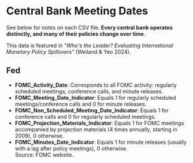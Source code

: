 # Central Bank Meeting Dates

See below for notes on each CSV file. **Every central bank operates distinctly, and many of their policies change over time**.

This data is featured in *"Who's the Leader? Evaluating International Monetary Policy Spillovers"* (Weiland & Yeo 2024).

## Fed
- **FOMC_Activity_Date**: Corresponds to all FOMC activity: regularly scheduled meetings, conference calls, and minute releases.
- **FOMC_Meeting_Date_Indicator**: Equals 1 for regularly scheduled meetings/conference calls and 0 for minute releases.
- **FOMC_Non_Scheduled_Meeting_Date_Indicator**: Equals 1 for conference calls and 0 for regularly scheduled meetings.
- **FOMC_Projection_Materials_Indicator**: Equals 1 for FOMC meetings accompanied by projection materials (4 times annually, starting in 2009), 0 otherwise.
- **FOMC_Minutes_Date_Indicator**: Equals 1 for minute releases (usually with a lag after policy meetings), 0 otherwise. \
Source: FOMC website.
